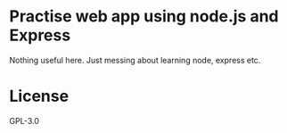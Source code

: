 # Practise web app using node.js and Express
Nothing useful here. Just messing about learning node, express etc.


# License
GPL-3.0